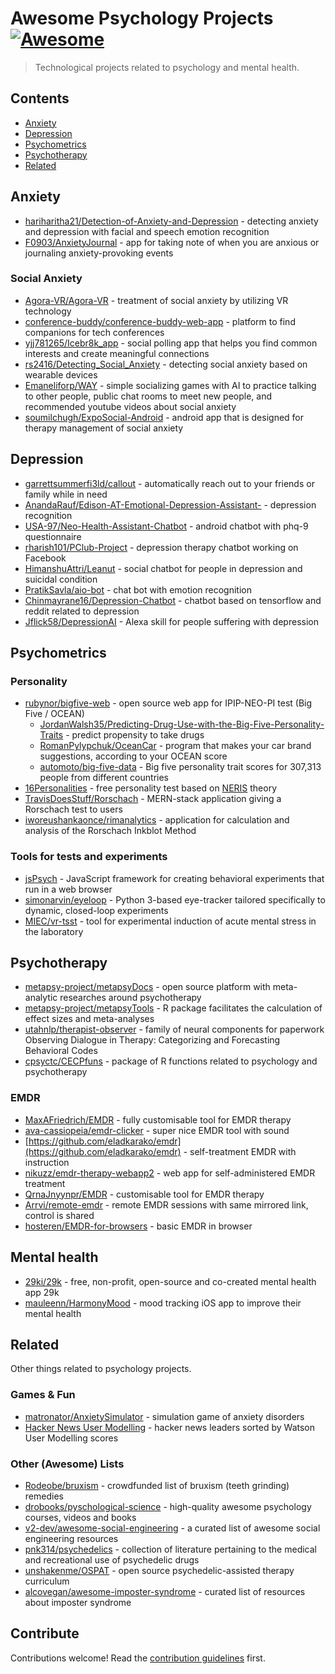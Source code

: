 # Awesome Psychology Projects [![Awesome](https://awesome.re/badge.svg)](https://awesome.re)

> Technological projects related to psychology and mental health.


## Contents

- [Anxiety](#anxiety)
- [Depression](#depression)
- [Psychometrics](#psychometrics)
- [Psychotherapy](#psychotherapy)
- [Related](#related)

## Anxiety

- [hariharitha21/Detection-of-Anxiety-and-Depression](https://github.com/hariharitha21/Detection-of-Anxiety-and-Depression) - detecting anxiety and depression with facial and speech emotion recognition
- [F0903/AnxietyJournal](https://github.com/F0903/AnxietyJournal) - app for taking note of when you are anxious or journaling anxiety-provoking events

### Social Anxiety

- [Agora-VR/Agora-VR](https://github.com/Agora-VR/Agora-VR) - treatment of social anxiety by utilizing VR technology
- [conference-buddy/conference-buddy-web-app](https://github.com/conference-buddy/conference-buddy-web-app) - platform to find companions for tech conferences
- [yjj781265/Icebr8k_app](https://github.com/yjj781265/Icebr8k_app) - social polling app that helps you find common interests and create meaningful connections
- [rs2416/Detecting_Social_Anxiety](https://github.com/rs2416/Detecting_Social_Anxiety) - detecting social anxiety based on wearable devices
- [Emaneliforp/WAY](https://github.com/Emaneliforp/WAY) - simple socializing games with AI to practice talking to other people, public chat rooms to meet new people, and recommended youtube videos about social anxiety
- [soumilchugh/ExpoSocial-Android](https://github.com/soumilchugh/ExpoSocial-Android) - android app that is designed for therapy management of social anxiety

## Depression

- [garrettsummerfi3ld/callout](https://github.com/garrettsummerfi3ld/callout) - automatically reach out to your friends or family while in need
- [AnandaRauf/Edison-AT-Emotional-Depression-Assistant-](https://github.com/AnandaRauf/Edison-AT-Emotional-Depression-Assistant-) - depression recognition
- [USA-97/Neo-Health-Assistant-Chatbot](https://github.com/USA-97/Neo-Health-Assistant-Chatbot) - android chatbot with phq-9 questionnaire
- [rharish101/PClub-Project](https://github.com/rharish101/PClub-Project) - depression therapy chatbot working on Facebook
- [HimanshuAttri/Leanut](https://github.com/HimanshuAttri/Leanut) - social chatbot for people in depression and suicidal condition
- [PratikSavla/aio-bot](https://github.com/PratikSavla/aio-bot) - chat bot with emotion recognition
- [Chinmayrane16/Depression-Chatbot](https://github.com/Chinmayrane16/Depression-Chatbot) - chatbot based on tensorflow and reddit related to depression
- [Jflick58/DepressionAI](https://github.com/Jflick58/DepressionAI) - Alexa skill for people suffering with depression

## Psychometrics

### Personality

- [rubynor/bigfive-web](https://github.com/rubynor/bigfive-web) - open source web app for IPIP-NEO-PI test (Big Five / OCEAN)
  - [JordanWalsh35/Predicting-Drug-Use-with-the-Big-Five-Personality-Traits](https://github.com/JordanWalsh35/Predicting-Drug-Use-with-the-Big-Five-Personality-Traits) - predict propensity to take drugs
  - [RomanPylypchuk/OceanCar](https://github.com/RomanPylypchuk/OceanCar) - program that makes your car brand suggestions, according to your OCEAN score
  - [automoto/big-five-data](https://github.com/automoto/big-five-data) - Big five personality trait scores for 307,313 people from different countries
- [16Personalities](https://www.16personalities.com/) - free personality test based on [NERIS](https://www.16personalities.com/articles/our-theory) theory
- [TravisDoesStuff/Rorschach](https://github.com/TravisDoesStuff/Rorschach) - MERN-stack application giving a Rorschach test to users
- [iworeushankaonce/rimanalytics](https://github.com/iworeushankaonce/rimanalytics) - application for calculation and analysis of the Rorschach Inkblot Method

### Tools for tests and experiments

- [jsPsych](https://github.com/jspsych/jsPsych) - JavaScript framework for creating behavioral experiments that run in a web browser
- [simonarvin/eyeloop](https://github.com/simonarvin/eyeloop) - Python 3-based eye-tracker tailored specifically to dynamic, closed-loop experiments
- [MIEC/vr-tsst](https://github.com/MIEC/vr-tsst) - tool for experimental induction of acute mental stress in the laboratory

## Psychotherapy

- [metapsy-project/metapsyDocs](https://github.com/metapsy-project/metapsyDocs) - open source platform with meta-analytic researches around psychotherapy
- [metapsy-project/metapsyTools](https://github.com/metapsy-project/metapsyTools) - R package facilitates the calculation of effect sizes and meta-analyses
- [utahnlp/therapist-observer](https://github.com/utahnlp/therapist-observer) - family of neural components for paperwork Observing Dialogue in Therapy: Categorizing and Forecasting Behavioral Codes
- [cpsyctc/CECPfuns](https://github.com/cpsyctc/CECPfuns) - package of R functions related to psychology and psychotherapy

### EMDR

- [MaxAFriedrich/EMDR](https://github.com/MaxAFriedrich/EMDR) - fully customisable tool for EMDR therapy
- [ava-cassiopeia/emdr-clicker](https://github.com/ava-cassiopeia/emdr-clicker) - super nice EMDR tool with sound
- [https://github.com/eladkarako/emdr](https://github.com/eladkarako/emdr) - self-treatment EMDR with instruction
- [nikuzz/emdr-therapy-webapp2](https://github.com/nikuzz/emdr-therapy-webapp2) - web app for self-administered EMDR treatment
- [QrnaJnyynpr/EMDR](https://github.com/QrnaJnyynpr/EMDR) - customisable tool for EMDR therapy
- [Arrvi/remote-emdr](https://github.com/Arrvi/remote-emdr) - remote EMDR sessions with same mirrored link, control is shared
- [hosteren/EMDR-for-browsers](https://github.com/hosteren/EMDR-for-browsers) - basic EMDR in browser

## Mental health

- [29ki/29k](https://github.com/29ki/29k) - free, non-profit, open-source and co-created mental health app 29k
- [mauleenn/HarmonyMood](https://github.com/mauleenn/HarmonyMood) - mood tracking iOS app to improve their mental health

## Related

Other things related to psychology projects.

### Games & Fun

- [matronator/AnxietySimulator](https://github.com/matronator/AnxietySimulator) - simulation game of anxiety disorders
- [Hacker News User Modelling](http://kolinko.github.io/um-hn/) - hacker news leaders sorted by Watson User Modelling scores

### Other (Awesome) Lists

- [Rodeobe/bruxism](https://github.com/Rodeobe/bruxism) - crowdfunded list of bruxism (teeth grinding) remedies
- [drobooks/pyschological-science](https://github.com/drobooks/pyschological-science) - high-quality awesome psychology courses, videos and books
- [v2-dev/awesome-social-engineering](https://github.com/v2-dev/awesome-social-engineering) - a curated list of awesome social engineering resources
- [pnk314/psychedelics](https://github.com/pnk314/psychedelics) - collection of literature pertaining to the medical and recreational use of psychedelic drugs
- [unshakenme/OSPAT](https://github.com/unshakenme/OSPAT) - open source psychedelic-assisted therapy curriculum
- [alcovegan/awesome-imposter-syndrome](https://github.com/alcovegan/awesome-imposter-syndrome) - curated list of resources about imposter syndrome

## Contribute

Contributions welcome! Read the [contribution guidelines](contributing.md) first.
